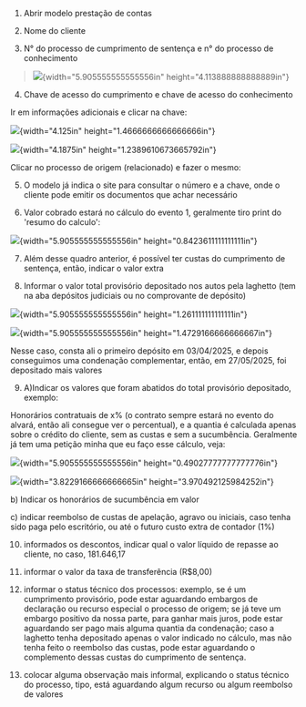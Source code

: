 1.  Abrir modelo prestação de contas

2.  Nome do cliente

3.  N° do processo de cumprimento de sentença e n° do processo de
    conhecimento

> ![](media/image1.png){width="5.905555555555556in"
> height="4.113888888888889in"}

4.  Chave de acesso do cumprimento e chave de acesso do conhecimento

Ir em informações adicionais e clicar na chave:

![](media/image2.png){width="4.125in" height="1.4666666666666666in"}

![](media/image3.png){width="4.1875in" height="1.2389610673665792in"}

Clicar no processo de origem (relacionado) e fazer o mesmo:

5.  O modelo já indica o site para consultar o número e a chave, onde o
    cliente pode emitir os documentos que achar necessário

6.  Valor cobrado estará no cálculo do evento 1, geralmente tiro print
    do 'resumo do calculo':

![](media/image4.png){width="5.905555555555556in"
height="0.8423611111111111in"}

7.  Além desse quadro anterior, é possível ter custas do cumprimento de
    sentença, então, indicar o valor extra

8.  Informar o valor total provisório depositado nos autos pela laghetto
    (tem na aba depósitos judiciais ou no comprovante de depósito)

![](media/image5.png){width="5.905555555555556in"
height="1.261111111111111in"}

![](media/image6.png){width="5.905555555555556in"
height="1.4729166666666667in"}

Nesse caso, consta ali o primeiro depósito em 03/04/2025, e depois
conseguimos uma condenação complementar, então, em 27/05/2025, foi
depositado mais valores

9.  A)Indicar os valores que foram abatidos do total provisório
    depositado, exemplo:

Honorários contratuais de x% (o contrato sempre estará no evento do
alvará, então ali consegue ver o percentual), e a quantia é calculada
apenas sobre o crédito do cliente, sem as custas e sem a sucumbência.
Geralmente já tem uma petição minha que eu faço esse cálculo, veja:

![](media/image7.png){width="5.905555555555556in"
height="0.49027777777777776in"}

![](media/image8.png){width="3.8229166666666665in"
height="3.970492125984252in"}

b\) Indicar os honorários de sucumbência em valor

c\) indicar reembolso de custas de apelação, agravo ou iniciais, caso
tenha sido paga pelo escritório, ou até o futuro custo extra de contador
(1%)

10. informados os descontos, indicar qual o valor líquido de repasse ao
    cliente, no caso, 181.646,17

11. informar o valor da taxa de transferência (R\$8,00)

12. informar o status técnico dos processos: exemplo, se é um
    cumprimento provisório, pode estar aguardando embargos de declaração
    ou recurso especial o processo de origem; se já teve um embargo
    positivo da nossa parte, para ganhar mais juros, pode estar
    aguardando ser pago mais alguma quantia da condenação; caso a
    laghetto tenha depositado apenas o valor indicado no cálculo, mas
    não tenha feito o reembolso das custas, pode estar aguardando o
    complemento dessas custas do cumprimento de sentença.

13. colocar alguma observação mais informal, explicando o status técnico
    do processo, tipo, está aguardando algum recurso ou algum reembolso
    de valores
